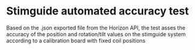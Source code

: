 # Stimguide automated accuracy test
Based on the .json exported file from the Horizon API, the test asses the accuracy of the position and rotation/tilt values on the stimguide system according to a calibration board with fixed coil positions

